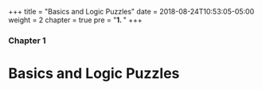 +++
title = "Basics and Logic Puzzles"
date = 2018-08-24T10:53:05-05:00
weight = 2
chapter = true
pre = "<b>1. </b>"
+++

### Chapter 1

# Basics and Logic Puzzles

